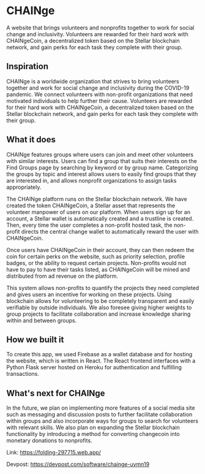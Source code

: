 # CHAINge
A website that brings volunteers and nonprofits together to work for social change and inclusivity. Volunteers are rewarded for their hard work with CHAINgeCoin, a decentralized token based on the Stellar blockchain network, and gain perks for each task they complete with their group.

## Inspiration
CHAINge is a worldwide organization that strives to bring volunteers together and work for social change and inclusivity during the COVID-19 pandemic. We connect volunteers with non-profit organizations that need motivated individuals to help further their cause. Volunteers are rewarded for their hard work with CHAINgeCoin, a decentralized token based on the Stellar blockchain network, and gain perks for each task they complete with their group. 

## What it does
CHAINge features groups where users can join and meet other volunteers with similar interests. Users can find a group that suits their interests on the Find Groups page by searching by keyword or by group name. Categorizing the groups by topic and interest allows users to easily find groups that they are interested in, and allows nonprofit organizations to assign tasks appropriately. 

The CHAINge platform runs on the Stellar blockchain network. We have created the token CHAINgeCoin, a Stellar asset that represents the volunteer manpower of users on our platform. When users sign up for an account, a Stellar wallet is automatically created and a trustline is created. Then, every time the user completes a non-profit hosted task, the non-profit directs the central change wallet to automatically reward the user with CHAINgeCoin. 

Once users have CHAINgeCoin in their account, they can then redeem the coin for certain perks on the website, such as priority selection, profile badges, or the ability to request certain projects. Non-profits would not have to pay to have their tasks listed, as CHAINgeCoin will be mined and distributed from ad revenue on the platform. 

This system allows non-profits to quantify the projects they need completed and gives users an incentive for working on these projects. Using blockchain allows for volunteering to be completely transparent and easily verifiable by outside individuals. We also foresee giving higher weights to group projects to facilitate collaboration and increase knowledge sharing within and between groups. 

## How we built it
To create this app, we used Firebase as a wallet database and for hosting the website, which is written in React. The React frontend interfaces with a Python Flask server hosted on Heroku for authentication and fulfilling transactions. 

## What's next for CHAINge
In the future, we plan on implementing more features of a social media site such as messaging and discussion posts to further facilitate collaboration within groups and also incorporate ways for groups to search for volunteers with relevant skills. We also plan on expanding the Stellar blockchain functionality by introducing a method for converting changecoin into monetary donations to nonprofits. 

Link: https://folding-297715.web.app/

Devpost: https://devpost.com/software/chainge-uvmn19

